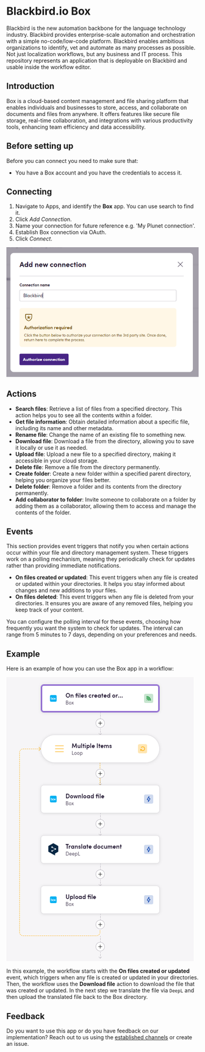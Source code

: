 # Blackbird.io Box

Blackbird is the new automation backbone for the language technology industry. Blackbird provides enterprise-scale automation and orchestration with a simple no-code/low-code platform. Blackbird enables ambitious organizations to identify, vet and automate as many processes as possible. Not just localization workflows, but any business and IT process. This repository represents an application that is deployable on Blackbird and usable inside the workflow editor.

## Introduction

<!-- begin docs -->

Box is a cloud-based content management and file sharing platform that enables individuals and businesses to store, access, and collaborate on documents and files from anywhere. It offers features like secure file storage, real-time collaboration, and integrations with various productivity tools, enhancing team efficiency and data accessibility.

## Before setting up

Before you can connect you need to make sure that:

- You have a Box account and you have the credentials to access it.

## Connecting

1. Navigate to Apps, and identify the **Box** app. You can use search to find it.
2. Click _Add Connection_.
3. Name your connection for future reference e.g. 'My Plunet connection'.
4. Establish Box connection via OAuth.
5. Click _Connect_.

![connection](image/README/connection.png)

## Actions

- **Search files**: Retrieve a list of files from a specified directory. This action helps you to see all the contents within a folder.
- **Get file information**: Obtain detailed information about a specific file, including its name and other metadata.
- **Rename file**: Change the name of an existing file to something new.
- **Download file**: Download a file from the directory, allowing you to save it locally or use it as needed.
- **Upload file**: Upload a new file to a specified directory, making it accessible in your cloud storage.
- **Delete file**: Remove a file from the directory permanently.
- **Create folder**: Create a new folder within a specified parent directory, helping you organize your files better.
- **Delete folder**: Remove a folder and its contents from the directory permanently.
- **Add collaborator to folder**: Invite someone to collaborate on a folder by adding them as a collaborator, allowing them to access and manage the contents of the folder.

## Events

This section provides event triggers that notify you when certain actions occur within your file and directory management system. These triggers work on a polling mechanism, meaning they periodically check for updates rather than providing immediate notifications.

- **On files created or updated**: This event triggers when any file is created or updated within your directories. It helps you stay informed about changes and new additions to your files.
- **On files deleted**: This event triggers when any file is deleted from your directories. It ensures you are aware of any removed files, helping you keep track of your content.

You can configure the polling interval for these events, choosing how frequently you want the system to check for updates. The interval can range from 5 minutes to 7 days, depending on your preferences and needs.

## Example

Here is an example of how you can use the Box app in a workflow:

![example](image/README/Example.png)

In this example, the workflow starts with the **On files created or updated** event, which triggers when any file is created or updated in your directories. Then, the workflow uses the **Download file** action to download the file that was created or updated. In the next step we translate the file via `DeepL` and then upload the translated file back to the Box directory.

## Feedback

Do you want to use this app or do you have feedback on our implementation? Reach out to us using the [established channels](https://www.blackbird.io/) or create an issue.

<!-- end docs -->
